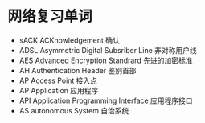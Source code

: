 # 网络复习单词

+ sACK ACKnowledgement 确认
+ ADSL Asymmetric Digital Subsriber Line 非对称用户线
+ AES Advanced Encryption Standrard 先进的加密标准
+ AH Authentication Header 鉴别首部
+ AP Access Point 接入点
+ AP Application 应用程序
+ API Application Programming Interface 应用程序接口
+ AS autonomous System 自治系统